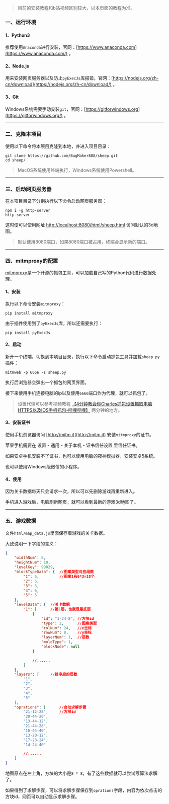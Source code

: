 
> 目前的安装教程和b站视频区别较大，以本页面的教程为准。

### 一、运行环境

#### 1、Python3

推荐使用`Anaconda`进行安装，官网：[https://www.anaconda.com](https://www.anaconda.com/) 。

#### 2、Node.js

用来安装网页服务器以及防止`pyExecJs`库报错，官网：[https://nodejs.org/zh-cn/download](https://nodejs.org/zh-cn/download/) 。

#### 3、Git

Windows系统需要手动安装`git`，官网：[https://gitforwindows.org](https://gitforwindows.org/) 。

---

### 二、克隆本项目

使用以下命令将本项目克隆到本地，并进入项目目录：
```
git clone https://github.com/BugMaker888/sheep.git
cd sheep/
```

> MacOS系统使用终端执行，Windows系统使用Powershell。

---

### 三、启动网页服务器

在本项目目录下分别执行以下命令启动网页服务器：
```
npm i -g http-server
http-server
```

这时便可以使用网址 [http://localhost:8080/html/sheep.html](http://localhost:8080/html/sheep.html) 访问默认的3d地图。

> 默认使用8080端口，如果8080端口被占用，终端会显示新的端口。

---

### 四、mitmproxy的配置

[mitmproxy](https://github.com/mitmproxy/mitmproxy)是一个开源的抓包工具，可以加载自己写的Python代码进行数据处理。

#### 1、安装

执行以下命令安装`mitmproxy`：
```
pip install mitmproxy
```

由于插件使用到了`pyExecJs`库，所以还需要执行：
```
pip install pyExecJs
```

#### 2、启动

新开一个终端，切换到本项目目录，执行以下命令启动抓包工具并加载`sheep.py`插件：
```
mitmweb -p 6666 -s sheep.py
```

执行后浏览器会弹出一个抓包的网页界面。

接下来使用手机连接电脑的ip以及使用`6666`端口作为代理，就可以抓包了。

> 设置代理可以参考视频教程 [【4分钟教会你Charles抓包设置抓取电脑HTTPS以及IOS手机抓包-哔哩哔哩】](https://b23.tv/S0d8iYa) 两分钟的地方。

#### 3、安装证书

使用手机浏览器访问 [http://mitm.it](http://mitm.it) 安装`mitmproxy`的证书。

苹果手机需要在 <kbd>设置</kbd> - <kbd>通用</kbd> - <kbd>关于本机</kbd> - <kbd>证书信任设置</kbd> 里信任证书。

如果安卓手机安装不了证书，也可以使用电脑的夜神模拟器，安装安卓5系统。

也可以使用Windows版微信的小程序。

#### 4、使用

因为关卡数据每天只会请求一次，所以可以先删除游戏再重新进入。

手机进入游戏后，电脑刷新网页，就可以看到最新的游戏3d地图了。

---

### 五、游戏数据

文件`html/map_data.js`里面保存着游戏的关卡数据。

大致说明一下字段的含义：

``` json
{
    "widthNum": 8,
    "heightNum": 10,
    "levelKey": 90029,
    "blockTypeData": {  //图案类型对应组数
        "1": 6,         //图案1有6*3=18个
        "2": 6,
        "3": 6,
        "4": 6,
        "5": 5
    },
    "levelData": {  //关卡数据
        "1": [      //第1层，也就是最底层
            {
                "id": "1-24-8", //方块id
                "type": 2,      //图案类型
                "rolNum": 24,   //x坐标
                "rowNum": 8,    //y坐标
                "layerNum": 1,  //层数
                "moldType": 1,
                "blockNode": null
            }

            //......
        ]
    },
    "layers": [     //排序后的层数
        "1",
        "2",
        "3",
        "4",
        "5"
    ],
    "oprations": [      //自动求解步骤
        "21-12-28",     //方块id
        "20-44-20",
        "13-44-12",
        "21-44-28",
        "16-44-40",
        "13-20-12",
        "17-28-24",
        "14-24-40"

        //......
    ]
}
```

地图原点在左上角，方块的大小是`8 * 8`，有了这些数据就可以尝试写算法求解了。

如果得到了求解步骤，可以将求解步骤保存到`oprations`字段，内容为依次点击的方块id，网页可以自动显示求解步骤。
